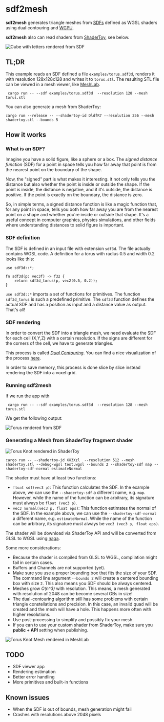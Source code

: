 # sdf2mesh

**sdf2mesh** generates triangle meshes from [SDFs](https://www.wikiwand.com/en/Signed_distance_function) defined as WGSL shaders using dual contouring and [WGPU](https://github.com/gfx-rs/wgpu).

**sdf2mesh** also can read shaders from [ShaderToy](https://shadertoy.com), see below.

![Cube with letters rendered from SDF](MartinCube.png "Cube")

## TL;DR

This example reads an SDF defined a file `examples/torus.sdf3d`, renders it with resolution 128x128x128 and writes it to `torus.stl`.
The resulting STL file can be viewed in a mesh viewer, like [MeshLab](https://www.meshlab.net/).

```shell
 cargo run -- --sdf examples/torus.sdf3d  --resolution 128 --mesh torus.stl
```

You can also generate a mesh from ShaderToy:

```shell
cargo run --release -- --shadertoy-id DldfR7 --resolution 256 --mesh shadertoy.stl --bounds 5
```

## How it works

### What is an SDF?

Imagine you have a solid figure, like a sphere or a box. The *signed distance function* (SDF) for a point in space tells you how far away that point is from the nearest point on the boundary of the shape.

Now, the "signed" part is what makes it interesting. It not only tells you the distance but also whether the point is inside or outside the shape. If the point is inside, the distance is negative, and if it's outside, the distance is positive. If the point is exactly on the boundary, the distance is zero.

So, in simple terms, a signed distance function is like a magic function that, for any point in space, tells you both how far away you are from the nearest point on a shape and whether you're inside or outside that shape. It's a useful concept in computer graphics, physics simulations, and other fields where understanding distances to solid figure is important.

### SDF definition

The SDF is defined in an input file with extension `sdf3d`.
The file actually contains WGSL code.
A definition for a torus with radius 0.5 and width 0.2 looks like this:

```wgsl
use sdf3d::*;

fn sdf3d(p: vec3f) -> f32 {
    return sdf3d_torus(p, vec2(0.5, 0.2));
}
```

`use sdf3d::*` imports a set of functions for primitives. The function `sdf3d_torus` is such a predefined primitive.
The `sdf3d` function defines the actual SDF and has a position as input and a distance value as output.
That's all!

### SDF rendering

In order to convert the SDF into a triangle mesh, we need evaluate the SDF for each cell (X,Y,Z) with a certain resolution.
If the signs are different for the corners of the cell, we have to generate triangles.

This process is called [*Dual Contouring*](https://www.cs.wustl.edu/~taoju/research/dualContour.pdf).
You can find a nice visualization of the process [here](https://www.youtube.com/watch?v=B_5VBtpVuLQ).

In order to save memory, this process is done slice by slice instead rendering the SDF into a voxel grid.

### Running sdf2mesh

If we run the app with

```shell
 cargo run -- --sdf examples/torus.sdf3d  --resolution 128 --mesh torus.stl
```

We get the following output:

![Torus rendered from SDF](Torus.png "Torus")

### Generating a Mesh from ShaderToy fragment shader

![Torus Knot rendered in ShaderToy](TorusKnot_ShaderToy.png "Torus rendered in ShaderToy")

```shell
cargo run -- --shadertoy-id XX3Xzl  --resolution 512 --mesh shadertoy.stl --debug-wgsl test.wgsl --bounds 2 --shadertoy-sdf map --shadertoy-sdf-normal estimateNormal
```

The shader must have at least two functions:

* `float sdf(vec3 p)`: This function calculates the SDF. In the example above, we can use the `--shadertoy-sdf` a different name, e.g. `map`. However, while the name of the function can be arbitrary, its signature must always be `float (vec3 p)`.
* `vec3 normal(vec3 p, float eps)`: This function estimates the normal of the SDF. In the example above, we can use the `--shadertoy-sdf-normal` a different name, e.g. `estimateNormal`. While the name of the function can be arbitrary, its signature must always be `vec3 (vec3 p, float eps)`.

The shader will be download via ShaderToy API and will be converted from GLSL to WGSL using [naga](https://github.com/gfx-rs/wgpu/tree/trunk/naga).

Some more considerations:

* Because the shader is compiled from GLSL to WGSL, compilation might fail in certain cases.
* Buffers and Channels are not supported (yet).
* Make sure you use a proper bounding box that fits the size of your SDF. The command line argument `--bounds 2` will create a centered bounding box with size `2`. This also means you SDF should be always centered.
* Meshes grow *O(n^3)* with resolution. This means, a mesh generated with resolution of 2048 can be become several GBs in size!
* The dual-contouring algorithm still has some problems with certain triangle constellations and precision. In this case, an invalid quad will be created and the mesh will have a hole. This happens more often with higher resolutions.
* Use post-processing to simplify and possibly fix your mesh.
* If you can to use your custom shader from ShaderToy, make sure you **public + API** setting when publishing.

![Torus Knot Mesh rendered in MeshLab](TorusKnot_Mesh.png "Torus Knot Mesh rendered in MeshLab")

## TODO

* SDF viewer app
* Rendering estimation
* Better error handling
* More primitives and built-in functions

## Known issues

* When the SDF is out of bounds, mesh generation might fail
* Crashes with resolutions above 2048 pixels
